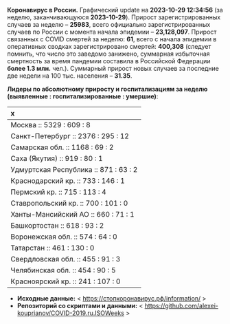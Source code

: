 **Коронавирус в России.** Графический update на **2023-10-29 12:34:56**
(за неделю, заканчивающуюся **2023-10-29**). Прирост зарегистрированных
случаев за неделю – **25983**, всего официально зарегистрированных
случаев по России c момента начала эпидемии – **23,128,097**. Прирост
связанных с COVID смертей за неделю: **61**, всего с начала эпидемии в
оперативных сводках зарегистрировано смертей: **400,308** (следует
помнить, что число это заведомо занижено, суммарная избыточная
смертность за время пандемии составила в Российской Федерации **более
1.3 млн.** чел.). Суммарный прирост новых случаев за последние две
недели на 100 тыс. населения – **31.35**.

<!-- Суммарное по Москве -- **3513.2** тыс., по Петербургу -- **1943.8** тыс. -->

**Лидеры по абсолютному приросту и госпитализациям за неделю (выявленные
: госпитализированные : умершие)**:

<table>
<thead>
<tr class="header">
<th style="text-align: left;">x</th>
</tr>
</thead>
<tbody>
<tr class="odd">
<td style="text-align: left;">Москва :: 5329 : 609 : 8</td>
</tr>
<tr class="even">
<td style="text-align: left;">Санкт-Петербург :: 2376 : 295 : 12</td>
</tr>
<tr class="odd">
<td style="text-align: left;">Самарская обл. :: 1168 : 69 : 2</td>
</tr>
<tr class="even">
<td style="text-align: left;">Саха (Якутия) :: 919 : 80 : 1</td>
</tr>
<tr class="odd">
<td style="text-align: left;">Удмуртская Республика :: 871 : 63 : 2</td>
</tr>
<tr class="even">
<td style="text-align: left;">Краснодарский кр. :: 733 : 146 : 1</td>
</tr>
<tr class="odd">
<td style="text-align: left;">Пермский кр. :: 715 : 113 : 4</td>
</tr>
<tr class="even">
<td style="text-align: left;">Ставропольский кр. :: 700 : 101 : 0</td>
</tr>
<tr class="odd">
<td style="text-align: left;">Ханты-Мансийский АО :: 660 : 71 : 1</td>
</tr>
<tr class="even">
<td style="text-align: left;">Башкортостан :: 618 : 93 : 2</td>
</tr>
<tr class="odd">
<td style="text-align: left;">Воронежская обл. :: 574 : 64 : 0</td>
</tr>
<tr class="even">
<td style="text-align: left;">Татарстан :: 461 : 130 : 0</td>
</tr>
<tr class="odd">
<td style="text-align: left;">Свердловская обл. :: 455 : 91 : 3</td>
</tr>
<tr class="even">
<td style="text-align: left;">Челябинская обл. :: 454 : 90 : 5</td>
</tr>
<tr class="odd">
<td style="text-align: left;">Красноярский кр. :: 241 : 107 : 0</td>
</tr>
</tbody>
</table>

<!-- **Техническое.** В виду многочисленности графиков по регионам, отсылаю за ними к папкам в репозитории. 

* **Графики по регионам:** < https://github.com/alexei-kouprianov/COVID.2019.ru/tree/master/plots/regions >

* **Скрипт и данные.** < https://github.com/alexei-kouprianov/COVID.2019.ru > -->

-   **Исходные данные:** &lt;
    <a href="https://стопкоронавирус.рф/information/"
    class="uri">https://стопкоронавирус.рф/information/</a> &gt;
-   **Репозиторий со скриптами и данными:** &lt;
    <https://github.com/alexei-kouprianov/COVID-2019.ru.ISOWeeks> &gt;
